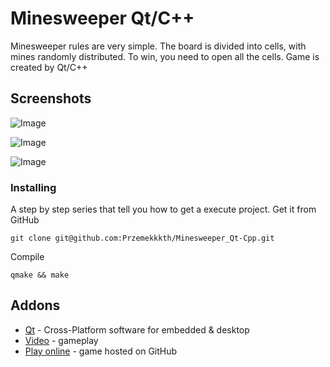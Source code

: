 # Minesweeper Qt/C++
Minesweeper rules are very simple. The board is divided into cells, with mines randomly distributed. To win, you need to open all the cells. Game is created by Qt/C++

## Screenshots
![Image](https://user-images.githubusercontent.com/28188300/173228126-8c548a06-ed3f-4b47-9ca7-513ce0b126d9.png)

![Image](https://user-images.githubusercontent.com/28188300/173228128-266da8bb-979f-465f-b9d5-329a3d7ab576.png)

![Image](https://user-images.githubusercontent.com/28188300/173228129-f11c90aa-82de-4aff-99be-3a034c6ae5f3.png)


### Installing
A step by step series  that tell you how to get a execute project.
Get it from GitHub
```
git clone git@github.com:Przemekkkth/Minesweeper_Qt-Cpp.git
```
Compile
```
qmake && make
```

## Addons
* [Qt](https://www.qt.io/) - Cross-Platform software for embedded & desktop
* [Video](https://youtu.be/B8lmjbBFSVU) - gameplay
* [Play online](https://przemekkkth.github.io/minesweeper/index.html) - game hosted on GitHub
